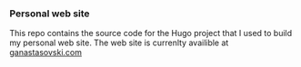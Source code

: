 ### Personal web site

This repo contains the source code for the Hugo project that I used to build my personal web site. The web site is currenlty availible at [ganastasovski.com](http://ganastasovski.com)

<!--
**anastasovskigoce/anastasovskigoce** is a ✨ _special_ ✨ repository because its `README.md` (this file) appears on your GitHub profile.

Here are some ideas to get you started:

- 🔭 I’m currently working on ...
- 🌱 I’m currently learning ...
- 👯 I’m looking to collaborate on ...
- 🤔 I’m looking for help with ...
- 💬 Ask me about ...
- 📫 How to reach me: ...
- 😄 Pronouns: ...
- ⚡ Fun fact: ...
-->
